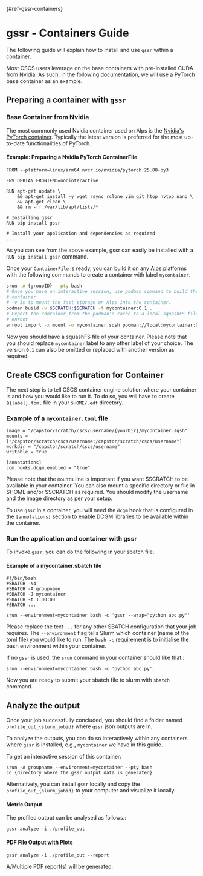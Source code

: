 [](){#ref-gssr-containers}
# gssr - Containers Guide

The following guide will explain how to install and use `gssr` within a container.

Most CSCS users leverage on the base containers with pre-installed CUDA from Nvidia. As such, in the following documentation, we will use a PyTorch base container as an example. 

## Preparing a container with `gssr`

### Base Container from Nvidia

The most commonly used Nvidia container used on Alps is the [Nvidia's PyTorch container](https://catalog.ngc.nvidia.com/orgs/nvidia/containers/pytorch). Typically the latest version is preferred for the most up-to-date functionalities of PyTorch.

#### Example: Preparing a Nvidia PyTorch ContainerFile  
```
FROM --platform=linux/arm64 nvcr.io/nvidia/pytorch:25.08-py3

ENV DEBIAN_FRONTEND=noninteractive

RUN apt-get update \
    && apt-get install -y wget rsync rclone vim git htop nvtop nano \
    && apt-get clean \
    && rm -rf /var/lib/apt/lists/*

# Installing gssr
RUN pip install gssr

# Install your application and dependencies as required
...
```
As you can see from the above example, gssr can easily be installed with a `RUN pip install gssr` command. 

Once your `ContainerFile` is ready, you can build it on any Alps platforms with the following commands to create a container with label `mycontainer`.

```bash
srun -A {groupID} --pty bash
# Once you have an interactive session, use podman command to build the 
# container
# -v is to mount the fast storage on Alps into the container. 
podman build -v $SCRATCH:$SCRATCH -t mycontainer:0.1 .
# Export the container from the podman's cache to a local squashFS file with 
# enroot
enroot import -x mount -o mycontainer.sqsh podman://local:mycontainer:0.1
```

Now you should have a squashFS file of your container. Please note that you should replace `mycontainer` label to any other label of your choice. The version `0.1` can also be omitted or replaced with another version as required. 

## Create CSCS configuration for Container

The next step is to tell CSCS container engine solution where your container is and how you would like to run it. To do so, you will have to create a`{label}.toml` file in your `$HOME/.edf` directory.

### Example of a `mycontainer.toml` file
```
image = "/capstor/scratch/cscs/username/{yourDir}/mycontainer.sqsh"
mounts = ["/capstor/scratch/cscs/username:/capstor/scratch/cscs/username"]
workdir = "/capstor/scratch/cscs/username"
writable = true

[annotations]
com.hooks.dcgm.enabled = "true"
```

Please note that the `mounts` line is important if you want $SCRATCH to be available in your container. You can also mount a specific directory or file in $HOME and/or $SCRATCH as required. You should modify the username and the image directory as per your setup. 

To use `gssr` in a container, you will need the `dcgm` hook that is configured in the `[annotations]` section to enable DCGM libraries to be available within the container.

### Run the application and container with gssr

To invoke `gssr`, you can do the following in your sbatch file.

#### Example of a mycontainer.sbatch file
```
#!/bin/bash
#SBATCH -N4
#SBATCH -A groupname
#SBATCH -J mycontainer
#SBATCH -t 1:00:00
#SBATCH ...

srun --environment=mycontainer bash -c 'gssr --wrap="python abc.py"'

```

Please replace the text `...` for any other SBATCH configuration that your job requires.
The `--environment` flag tells Slurm which container (name of the toml file)  you would like to run. 
The `bash -c` requirement is to initialise the bash environment within your container.

If no `gssr` is used, the `srun` command in your container should like that.:

```
srun --environment=mycontainer bash -c 'python abc.py'.
```

Now you are ready to submit your sbatch file to slurm with `sbatch` command.

## Analyze the output

Once your job successfully concluded, you should find a folder named `profile_out_{slurm_jobid}` where `gssr` json outputs are in.

To analyze the outputs, you can do so interactively within any containers where `gssr` is installed, e.g., `mycontainer` we have in this guide.

To get an interactive session of this container:

```
srun -A groupname --environment=mycontainer --pty bash
cd {directory where the gssr output data is generated}
```
Alternatively, you can install `gssr` locally and copy the `profile_out_{slurm_jobid}` to your computer and visualize it locally.

#### Metric Output
The profiled output can be analysed as follows.:

    gssr analyze -i ./profile_out

#### PDF File Output with Plots

    gssr analyze -i ./profile_out --report

A/Multiple PDF report(s) will be generated.

